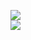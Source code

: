 [![](https://img.shields.io/badge/Made%20With-Github%20Spray-lightgrey.svg?style=for-the-badge&logo=github)](https://github.com/Annihil/github-spray#6222)  
[![](https://i.imgur.com/2DrTn0Z.gif)](https://github.com/Annihil/github-spray)